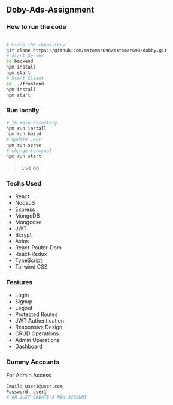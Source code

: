## Doby-Ads-Assignment

### How to run the code

```sh

# Clone the repository
git clone https://github.com/mstomar698/mstomar698-dobby.git
# Start Server
cd backend
npm install
npm start
# Start Client
cd ../frontend
npm install
npm start
```

### Run locally

```sh
# In main directory
npm run install
npm run build
# Update .env
npm run serve
# change terminal
npm run start
```
> Live on 


### Techs Used

- React
- NodeJS
- Express
- MongoDB
- Mongoose
- JWT
- Bcrypt
- Axios
- React-Router-Dom
- React-Redux
- TypeScript
- Tailwind CSS

### Features

- Login
- Signup
- Logout
- Protected Routes
- JWT Authentication
- Responsive Design
- CRUD Operations
- Admin Operations
- Dashboard

### Dummy Accounts

For Admin Access

```sh
Email: user1@user.com
Password: user1
# OR JUST CREATE A NEW ACCOUNT
```
